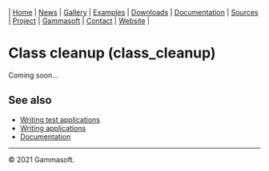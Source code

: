 | [Home](home.md) | [News](news.md) | [Gallery](gallery.md) | [Examples](examples.md) | [Downloads](downloads.md) | [Documentation](documentation.md) | [Sources](https://github.com/gammasoft71/xtd) | [Project](https://sourceforge.net/projects/xtdpro/) | [Gammasoft](gammasoft.md)  | [Contact](contact.md) | [Website](https://gammasoft71.wixsite.com/xtdpro) |

# Class cleanup (class_cleanup)

Coming soon...

## See also

* [Writing test applications](writing_test_applications.md)
* [Writing applications](writing_applications.md)
* [Documentation](documentation.md)

______________________________________________________________________________________________

© 2021 Gammasoft.
